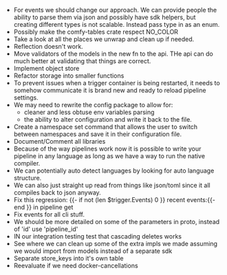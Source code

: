 - For events we should change our approach. We can provide people the ability to parse them via json
  and possibly have sdk helpers, but creating different types is not scalable. Instead pass type in as an enum.
- Possibly make the comfy-tables crate respect NO_COLOR
- Take a look at all the places we unwrap and clean up if needed.
- Reflection doesn't work.
- Move validators of the models in the new fn to the api. THe api can do much better at validating that things
  are correct.
- Implement object store
- Refactor storage into smaller functions
- To prevent issues when a trigger container is being restarted, it needs to somehow communicate it is brand new
  and ready to reload pipeline settings.
- We may need to rewrite the config package to allow for:
  - cleaner and less obtuse env variables parsing
  - the ability to alter configuration and write it back to the file.
- Create a namespace set command that allows the user to switch between namespaces and save it in their configuration file.
- Document/Comment all libraries
- Because of the way pipelines work now it is possible to write your pipeline in any language
  as long as we have a way to run the native compiler.
- We can potentially auto detect languages by looking for auto language structure.
- We can also just straight up read from things like json/toml since it all compiles back to json anyway.
- Fix this regression: {{- if not (len $trigger.Events) 0 }} recent events:{{- end }} in pipeline get
- Fix events for all cli stuff.
- We should be more detailed on some of the parameters in proto, instead of 'id' use 'pipeline_id'
- IN our integration testing test that cascading deletes works
- See where we can clean up some of the extra impls we made assuming we would import from models instead of a separate sdk
- Separate store_keys into it's own table
- Reevaluate if we need docker-cancellations
